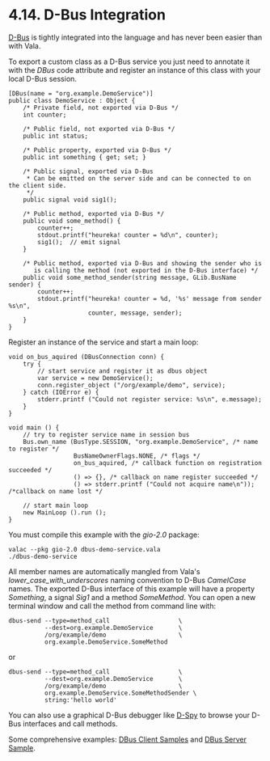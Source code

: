 # 4.14. D-Bus Integration

[D-Bus](http://freedesktop.org/wiki/Software/dbus) is tightly integrated
into the language and has never been easier than with Vala.

To export a custom class as a D-Bus service you just need to annotate it
with the *DBus* code attribute and register an instance of this class
with your local D-Bus session.

```vala
[DBus(name = "org.example.DemoService")]
public class DemoService : Object {
    /* Private field, not exported via D-Bus */
    int counter;

    /* Public field, not exported via D-Bus */
    public int status;

    /* Public property, exported via D-Bus */
    public int something { get; set; }

    /* Public signal, exported via D-Bus
     * Can be emitted on the server side and can be connected to on the client side.
     */
    public signal void sig1();

    /* Public method, exported via D-Bus */
    public void some_method() {
        counter++;
        stdout.printf("heureka! counter = %d\n", counter);
        sig1();  // emit signal
    }

    /* Public method, exported via D-Bus and showing the sender who is
       is calling the method (not exported in the D-Bus interface) */
    public void some_method_sender(string message, GLib.BusName sender) {
        counter++;
        stdout.printf("heureka! counter = %d, '%s' message from sender %s\n",
                      counter, message, sender);
    }
}
```

Register an instance of the service and start a main loop:

```vala
void on_bus_aquired (DBusConnection conn) {
    try {
        // start service and register it as dbus object
        var service = new DemoService();
        conn.register_object ("/org/example/demo", service);
    } catch (IOError e) {
        stderr.printf ("Could not register service: %s\n", e.message);
    }
}

void main () {
    // try to register service name in session bus
    Bus.own_name (BusType.SESSION, "org.example.DemoService", /* name to register */
                  BusNameOwnerFlags.NONE, /* flags */
                  on_bus_aquired, /* callback function on registration succeeded */
                  () => {}, /* callback on name register succeeded */
                  () => stderr.printf ("Could not acquire name\n")); /*callback on name lost */

    // start main loop
    new MainLoop ().run ();
}
```

You must compile this example with the *gio-2.0* package:

```shell
valac --pkg gio-2.0 dbus-demo-service.vala
./dbus-demo-service
```

All member names are automatically mangled from Vala's
*lower_case_with_underscores* naming convention to D-Bus *CamelCase*
names. The exported D-Bus interface of this example will have a property
*Something*, a signal *Sig1* and a method *SomeMethod*. You can open a
new terminal window and call the method from command line with:

```shell
dbus-send --type=method_call                   \
          --dest=org.example.DemoService       \
          /org/example/demo                    \
          org.example.DemoService.SomeMethod
```

or

```shell
dbus-send --type=method_call                   \
          --dest=org.example.DemoService       \
          /org/example/demo                    \
          org.example.DemoService.SomeMethodSender \
          string:'hello world'
```

You can also use a graphical D-Bus debugger like
[D-Spy](https://apps.gnome.org/en-GB/Dspy/) to browse your D-Bus
interfaces and call methods.

Some comprehensive examples: 
[DBus Client Samples](https://wiki.gnome.org/Projects/Vala/DBusClientSamples) and
[DBus Server Sample](https://wiki.gnome.org/Projects/Vala/DBusServerSample).
